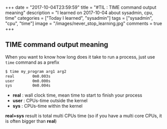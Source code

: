 +++
date = "2017-10-04T23:59:59"
title = "#TIL : TIME command output meaning"
description = "I learned on 2017-10-04 about sysadmin, cpu, time"
categories = ["Today I learned", "sysadmin"]
tags = ["sysadmin", "cpu", "time"]
image = "/images/never_stop_learning.jpg"
comments = true
+++



## TIME command output meaning

When you want to know how long does it take to run a process, just use `time` command as a prefix

```bash
$ time my_program arg1 arg2
real        0m0.003s
user        0m0.000s
sys         0m0.004s
```

- **real** : wall clock time, mean time to start to finish your process
- **user** : CPUs-time outside the kernel
- **sys** : CPUs-time within the kernel

**real+sys** result is total multi CPUs time (so if you have a multi core CPUs, it is often bigger than **real**)
